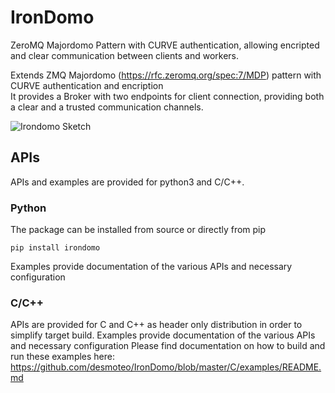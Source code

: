 # IronDomo
ZeroMQ Majordomo Pattern with CURVE authentication, allowing encripted and clear communication between clients and workers.

Extends ZMQ Majordomo (https://rfc.zeromq.org/spec:7/MDP) pattern with CURVE authentication and encription  
It provides a Broker with two endpoints for client connection, providing both a clear and a trusted communication channels. 

![Irondomo Sketch](https://rfc.zeromq.org/rfcs/7/1.png)

## APIs
APIs and examples are provided for python3 and C/C++.

### Python 

The package can be installed from source or directly from pip

```shell
pip install irondomo
```
Examples provide documentation of the various APIs and necessary configuration

### C/C++

APIs are provided for C and C++ as header only distribution in order to simplify target build. 
Examples provide documentation of the various APIs and necessary configuration
Please find documentation on how to build and run these examples here: https://github.com/desmoteo/IronDomo/blob/master/C/examples/README.md


